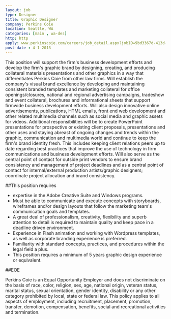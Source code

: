 ```yaml
---
layout: job
type: Designer
title: Graphic Designer
company: Perkins Coie
location: Seattle, WA
categories: [main , wa-des]
http: http
apply: www.perkinscoie.com/careers/job_detail.aspx?jobID=9bd3367d-413d-44c8-90e5-9ce677438424&type=staff
post-date : 4-1-2013
---
```


This position will support the firm's business development efforts and develop the firm's graphic brand by designing, creating, and producing collateral materials presentations and other graphics in a way that differentiates Perkins Coie from other law firms.  Will establish the company's visual brand excellence by developing and maintaining consistent  branded templates and marketing collateral for office openings/closures, national and regional advertising campaigns, tradeshow and event collateral, brochures and informational sheets that support firmwide business development efforts.  Will also design innovative online advertisements, publications, HTML emails, front end web development and other related multimedia channels such as social media and graphic assets for videos.  Additional responsibilities will be to create PowerPoint presentations for prospective or existing client proposals, presentations and other uses and staying abreast of ongoing changes and trends within the graphic, communication and multimedia world and continue to keep the firm's brand identity fresh.  This includes keeping client relations peers up to date regarding best practices that improve the use of technology in firm communications and business development efforts.  Will also serve as the central point of contact for outside print vendors to ensure brand consistency and management of project deadlines and as a central point of contact for internal/external production artists/graphic designers; coordinate project allocation and brand consistency.

##This position requires

* expertise in the Adobe Creative Suite and Windows programs.
* Must be able to communicate and execute concepts with storyboards, wireframes and/or design layouts that follow the marketing team's communication goals and templates.
* A great deal of professionalism, creativity, flexibility and superb attention to detail is required to maintain quality and keep pace in a deadline driven environment.
* Experience in Flash animation and working with Wordpress templates, as well as corporate branding experience is preferred.
* Familiarity with standard concepts, practices, and procedures within the legal field a plus.
* This position requires a minimum of 5 years graphic design experience or equivalent.

##EOE

Perkins Coie is an Equal Opportunity Employer and does not discriminate on the basis of race, color, religion, sex, age, national origin, veteran status, marital status, sexual orientation, gender identity,  disability or any other category prohibited by local, state or federal law. This policy applies to all aspects of employment, including recruitment, placement, promotion, transfer, demotion, compensation, benefits, social and recreational activities and termination.